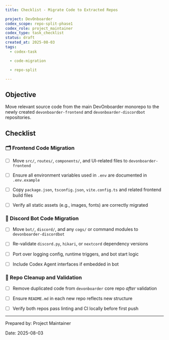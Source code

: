 ```yaml
---
title: Checklist - Migrate Code to Extracted Repos

project: DevOnboarder
codex_scope: repo-split-phase1
codex_role: project_maintainer
codex_type: task_checklist
status: draft
created_at: 2025-08-03
tags:
  - codex-task

  - code-migration

  - repo-split

---
```


## Objective

Move relevant source code from the main DevOnboarder monorepo to the newly created `devonboarder-frontend` and `devonboarder-discordbot` repositories.

## Checklist

### 🗂️ Frontend Code Migration

* [ ] Move `src/`, `routes/`, `components/`, and UI-related files to `devonboarder-frontend`

* [ ] Ensure all environment variables used in `.env` are documented in `.env.example`

* [ ] Copy `package.json`, `tsconfig.json`, `vite.config.ts` and related frontend build files

* [ ] Verify all static assets (e.g., images, fonts) are correctly migrated

### 🤖 Discord Bot Code Migration

* [ ] Move `bot/`, `discord/`, and any `cogs/` or command modules to `devonboarder-discordbot`

* [ ] Re-validate `discord.py`, `hikari`, or `nextcord` dependency versions

* [ ] Port over logging config, runtime triggers, and bot start logic

* [ ] Include Codex Agent interfaces if embedded in bot

### 🔁 Repo Cleanup and Validation

* [ ] Remove duplicated code from `devonboarder` core repo *after* validation

* [ ] Ensure `README.md` in each new repo reflects new structure

* [ ] Verify both repos pass linting and CI locally before first push

---

Prepared by: Project Maintainer

Date: 2025-08-03

